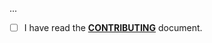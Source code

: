 <!--- Provide a general summary of your changes in the Title above -->

...

- [ ] I have read the **[CONTRIBUTING](https://github.com/parceltrap/driver-skeleton/blob/main/.github/CONTRIBUTING.md)** document.
